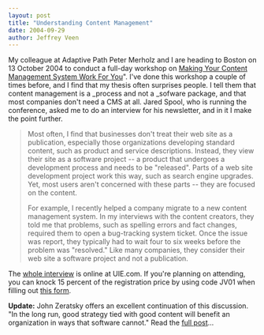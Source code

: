 ```yaml
--- 
layout: post
title: "Understanding Content Management"
date: 2004-09-29
author: Jeffrey Veen
---
```

My colleague at Adaptive Path Peter Merholz and I are heading to Boston on 13 October 2004 to conduct a full-day workshop on <a href="http://www.uie.com/events/uiconf/sessions/veen/index.php">Making Your Content Management System Work For You</a>". I've done this workshop a couple of times before, and I find that my thesis often surprises people. I tell them that content management is a _process and not a _sofware package, and that most companies don't need a CMS at all. Jared Spool, who is running the conference, asked me to do an interview for his newsletter, and in it I make the point further.

<blockquote>Most often, I find that businesses don't treat their web site as a publication, especially those organizations developing standard content, such as product and service descriptions. Instead, they view their site as a software project -- a product that undergoes a development process and needs to be "released". Parts of a web site development project work this way, such as search engine upgrades. Yet, most users aren't concerned with these parts -- they are focused on the content.

For example, I recently helped a company migrate to a new content management system. In my interviews with the content creators, they told me that problems, such as spelling errors and fact changes, required them to open a bug-tracking system ticket. Once the issue was report, they typically had to wait four to six weeks before the problem was "resolved." Like many companies, they consider their web site a software project and not a publication.</blockquote>

The <a href="http://www.uie.com/events/uiconf/articles/veen_interview/index.php">whole interview</a> is online at UIE.com. If you're planning on attending, you can knock 15 percent of the registration price by using code JV01 when filling out <a href="https://www.uie.com/events/uiconf/register/">this form</a>.

<strong>Update:</strong> John Zeratsky offers an excellent continuation of this discussion. "In the long run, good strategy tied with good content will benefit an organization in ways that software cannot." Read the <a href="http://www.johnzeratsky.com/archives/000475.php">full post</a>...
&#8203;